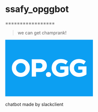 # ssafy_opggbot
=================


> we can get champrank!

![](https://github.com/kim-sung-joong/ssafy_opggbot/blob/master/img/opgg.png?raw=true)



chatbot made by slackclient
